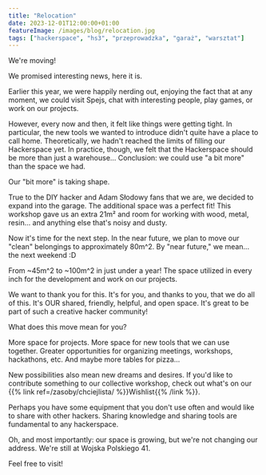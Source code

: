 ```yaml
---
title: "Relocation"
date: 2023-12-01T12:00:00+01:00
featureImage: /images/blog/relocation.jpg
tags: ["hackerspace", "hs3", "przeprowadzka", "garaż", "warsztat"]
---
```


We're moving!

We promised interesting news, here it is.

Earlier this year, we were happily nerding out, enjoying the fact that at any moment, we could visit Spejs, chat with interesting people, play games, or work on our projects.

However, every now and then, it felt like things were getting tight. In particular, the new tools we wanted to introduce didn't quite have a place to call home. Theoretically, we hadn't reached the limits of filling our Hackerspace yet. In practice, though, we felt that the Hackerspace should be more than just a warehouse... Conclusion: we could use "a bit more" than the space we had.

Our "bit more" is taking shape.

True to the DIY hacker and Adam Słodowy fans that we are, we decided to expand into the garage. The additional space was a perfect fit! This workshop gave us an extra 21m² and room for working with wood, metal, resin... and anything else that's noisy and dusty.

Now it's time for the next step. In the near future, we plan to move our "clean" belongings to approximately 80m^2. By "near future," we mean... the next weekend :D

From ~45m^2 to ~100m^2 in just under a year! The space utilized in every inch for the development and work on our projects.

We want to thank you for this. It's for you, and thanks to you, that we do all of this. It's OUR shared, friendly, helpful, and open space. It's great to be part of such a creative hacker community!

What does this move mean for you?

More space for projects. More space for new tools that we can use together. Greater opportunities for organizing meetings, workshops, hackathons, etc. And maybe more tables for pizza...

New possibilities also mean new dreams and desires. If you'd like to contribute something to our collective workshop, check out what's on our {{% link ref=/zasoby/chciejlista/ %}}Wishlist{{% /link %}}.

Perhaps you have some equipment that you don't use often and would like to share with other hackers. Sharing knowledge and sharing tools are fundamental to any hackerspace.

Oh, and most importantly: our space is growing, but we're not changing our address. We're still at Wojska Polskiego 41.

Feel free to visit!
